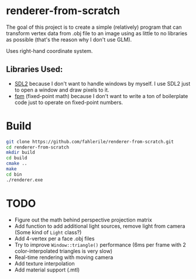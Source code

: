 # renderer-from-scratch

The goal of this project is to create a simple (relatively) program that can transform vertex data from .obj file to an image using as little to no libraries as possible (that's the reason why I don't use GLM).

Uses right-hand coordinate system.

## Libraries Used:
- [SDL2](https://www.libsdl.org/) because I don't want to handle windows by myself. I use SDL2 just to open a window and draw pixels to it.
- [fpm](https://github.com/MikeLankamp/fpm) (fixed-point math) because I don't want to write a ton of boilerplate code just to operate on fixed-point numbers.

# Build

```bash
git clone https://github.com/fahlerile/renderer-from-scratch.git
cd renderer-from-scratch
mkdir build
cd build
cmake ..
make
cd bin
./renderer.exe
```

# TODO

- Figure out the math behind perspective projection matrix
- Add function to add additional light sources, remove light from camera (Some kind of `Light` class?)
- Add 4-vertex per a face .obj files
- Try to improve `Window::triangle()` performance (6ms per frame with 2 color-interpolated triangles is very slow)
- Real-time rendering with moving camera
- Add texture interpolation
- Add material support (.mtl)